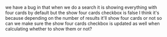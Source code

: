  we have a bug in that when we do a search it is showing everything with four cards by default but the show four cards checkbox is false I think it's because depending on the number of results it'll show four cards or not so can we make sure the show four cards checkbox is updated as well when calculating whether to show them or not?
 